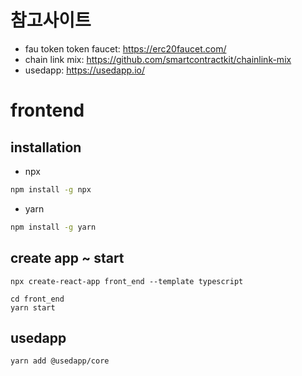 # 참고사이트
- fau token token faucet: https://erc20faucet.com/
- chain link mix: https://github.com/smartcontractkit/chainlink-mix
- usedapp: https://usedapp.io/

# frontend

## installation 
- npx
```sh
npm install -g npx
```

- yarn
```sh
npm install -g yarn
```
## create app ~ start
```
npx create-react-app front_end --template typescript
```
```
cd front_end
yarn start
```

## usedapp

```
yarn add @usedapp/core
```